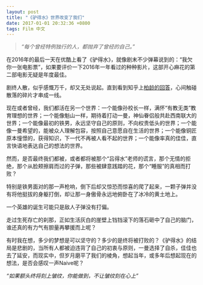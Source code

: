 ```yaml
---
layout: post
title: "《驴得水》世界改变了我们"
date: 2017-01-01 20:32:36 +0800
tags: Film 中文
---
```

> *“每个曾经特例独行的人，都抛弃了曾经的自己。”*

在2016年的最后一天在优酷上看了《驴得水》，就像剧末不少弹幕说到的：“我欠你一张电影票”，如果要评价一下2016年一年看过的种种影片，这部开心麻花的第二部电影无疑是年度最佳。

剧终人散，似乎感慨万千，却又无处说起。直到看到知乎上[柏龄的回答](https://www.zhihu.com/question/50954887)，心间触碰散落的碎片才串成一线。

现在或者曾经，我们都活在另一个世界：一个能像孙校长一样，满怀“有教无类”教育理想的世界；一个能像魁山一样，期待着打动一曼，神仙眷侣般共赴西南联大的世界；一个能像最初的铁男，永远坚守自己的原则，不向权贵低头的世界；一个能像一曼希望的，能被众人理解包容，按照自己意愿自在生活的世界；一个能像铜匠原本憧憬的，获得知识，下一代不再被人看不起的世界；一个能像率真的佳佳，直言快语地表达自己的想法的世界。

然而，是否最终我们都被，或者都将被那个“吕得水”老师的谎言，那个无情的拒绝，那个从脸颊擦肩而过的子弹，那些被肆意践踏的花，那个“睡服”的真相而打败？

特别是铁男面对的那一声枪响，倒下后却又惊恐而惊喜的爬了起来，一颗子弹并没有将他挺拔的身躯打倒，却让那一身傲骨永远地俯卧在了冰冷的黄土地上。

一个英雄的诞生可能只是敌人子弹没有打偏。

走过生死存亡的刹那，正如生活灰白的崖壁上铛铛滚下的落石砸中了自己的脑门，谁还真的有力气有胆量再攀援而上呢？

有时我在想，多少的梦想是可以坚守的？多少的是终将被打败的？《驴得水》的结局是悲剧的，当所有人都被迫违背了自己的初衷与原则，一曼选择了自杀，佳佳也去了延安，而现实中，但岁月磨平了我们的棱角，想起当年，或多年后想起现在的想法，是否会感叹一声Naive呢？

*“如果额头终将刻上皱纹，你能做到，不让皱纹刻在心上”*
